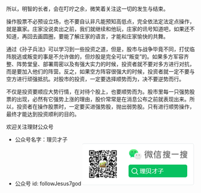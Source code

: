 <!--
 * @Author: zhangyu
 * @Email: zhangdulin@outlook.com
 * @Date: 2021-07-29 16:54:33
 * @LastEditors: zhangyu
 * @LastEditTime: 2022-11-14 14:07:16
 * @Description:
-->

所以，明智的长者，会在叮咛之余，微笑着关注这一切的发生与结束。

操作股票不必预设立场，也不要自认非凡能预知高低点，完全依法定法定点操作，就是赢家。庄家没说卖出之前，我们就继续和他玩，庄家的讯号知道吧，如果还不知道，再回去画圆圈，要能了解庄家的语言，才能和庄家愉快的共舞。

通过《孙子兵法》可以学习到一些投资之道，但是，股市与战争毕竟不同，打仗临阵脱逃或叛变的事是不允许做的，但炒股是完全可以“叛变”的。如果多方军容齐整、阵势堂皇、部署周密以及有强大实力的时候，投资者就不要对多方进行对抗，而是要加入他们的阵营。反之，如果空方阵容很强大的时候，投资者就一定不要与空方进行顽强抵抗。对股市的投资，一定要选择顺势而为，决不要逆势而行。

不仅是投资要顺应大势行情，在对待个股上，也要顺势而为。股市里每一只强势股票的出现，必然有它强势上涨的理由，股价常常是在消息公布之前就表现出来。所以，投资者在操作股票时，一定要买进强势股，抛出弱势股。只有进行顺势操作，最终才能达到投资顺利的目的。

欢迎关注理财公众号

- 公众号名字：理贝才子
- 公众号 id: followJesus7god
  ![公众号](../../image/公众号.png "二维码")
